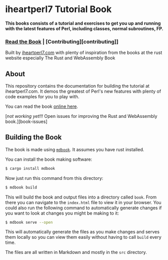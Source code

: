 iheartperl7 Tutorial Book
=============================

**This books consists of a tutorial and exercises to get you up and running with
the latest features of Perl, including classes, normal subroutines, FP.**

### [Read the Book][book] | [Contributing][contributing]] 

Built by [iheartperl7.com](https://rustwasm.github.io/) with plenty of inspiration
from the books at the rust website especially The Rust and WebAssembly Book


## About

This repository contains the documentation for building the tutorial at iheartperl7.com.  It demos the greatest of Perl's new features with plenty of 
code examples for you to play with.

You can read the book [online here][book].

[*not working yet!!!* Open issues for improving the Rust and WebAssembly book.][book-issues]


## Building the Book

The book is made using [`mdbook`][mdbook]. It assumes you have rust installed. 

You can install the book making software:

```bash
$ cargo install mdbook
```

Now just run this command from this directory:

```bash
$ mdbook build
```

This will build the book and output files into a directory called `book`. From
there you can navigate to the `index.html` file to view it in your browser. You
could also run the following command to automatically generate changes if you
want to look at changes you might be making to it:

```bash
$ mdbook serve --open
```

This will automatically generate the files as you make changes and serves them
locally so you can view them easily without having to call `build` every time.

The files are all written in Markdown and mostly in the `src` directory.

[mdbook]: https://github.com/rust-lang-nursery/mdBook
[rustup]: https://github.com/rust-lang-nursery/rustup.rs/
[book]: https://iheartperl.com/introduction.html
[iheartperl7]: https://iheartperl7.com
